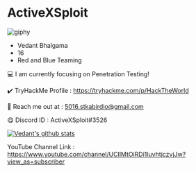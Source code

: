 # ActiveXSploit

![giphy](https://user-images.githubusercontent.com/67494275/98810307-0a5ad380-2445-11eb-88a5-126ec1c877b1.gif)

- Vedant Bhalgama
- 16
- Red and Blue Teaming

💻 I am currently focusing on Penetration Testing!

✔️ TryHackMe Profile : https://tryhackme.com/p/HackTheWorld

💬 Reach me out at : 5016.stkabirdio@gmail.com 

😋 Discord ID : ActiveXSploit#3526

[![Vedant's github stats](https://github-readme-stats.vercel.app/api?username=Vedant-Bhalgama&theme=blue-green)](https://github.com/Vedant-Bhalgama/github-readme-stats)

YouTube Channel Link : https://www.youtube.com/channel/UCIlMtOiRDi1luvhtjczvjJw?view_as=subscriber




